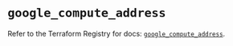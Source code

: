 # `google_compute_address`

Refer to the Terraform Registry for docs: [`google_compute_address`](https://registry.terraform.io/providers/hashicorp/google-beta/6.42.0/docs/resources/google_compute_address).
